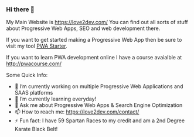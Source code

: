 ### Hi there 👋

<!--
**docluv/docluv** is a ✨ _special_ ✨ repository because its `README.md` (this file) appears on your GitHub profile.

-->

My Main Website is https://love2dev.com/
You can find out all sorts of stuff about Progressive Web Apps, SEO and web development there.

If you want to get started making a Progressive Web App then be sure to visit my tool [PWA Starter](https://pwastarter.lvoe2dev.com/).

If you want to learn PWA development online I have a course avaialble at http://pwacourse.com/

Some Quick Info:

- 🔭 I’m currently working on multiple Progressive Web Applications and SAAS platforms
- 🌱 I’m currently learning everyday!
- 💬 Ask me about Progressive Web Apps & Search Engine Optimization
- 📫 How to reach me: https://love2dev.com/contact/
- ⚡ Fun fact: I have 59 Spartan Races to my credit and am a 2nd Degree Karate Black Belt!

